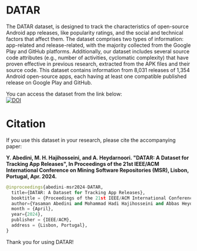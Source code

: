 # DATAR
The DATAR dataset, is designed to track the characteristics of open-source Android app releases, like popularity ratings, and the social and technical factors that affect them. The dataset comprises two types of information: app-related and release-related, with the majority collected from the Google Play and GitHub platforms. Additionally, our dataset includes several source code attributes (e.g., number of activities, cyclomatic complexity) that have proven effective in previous research, extracted from the APK files and their source code. This dataset contains information from 8,031 releases of 1,354 Android open-source apps, each having at least one compatible published release on Google Play and GitHub.

You can access the dataset from the link below:
<br>[![DOI](https://zenodo.org/badge/DOI/10.5281/zenodo.10317389.svg)](https://doi.org/10.5281/zenodo.10320168)


# Citation
If you use this dataset in your research, please cite the accompanying paper:

**Y. Abedini, M. H. Hajihosseini, and A. Heydarnoori. "DATAR: A Dataset for Tracking App Releases", In Proceedings of the 21st IEEE/ACM International Conference on Mining Software Repositories (MSR), Lisbon, Portugal, Apr. 2024.**
	

```python
@inproceedings{abedini-msr2024-DATAR,
  title={DATAR: A Dataset for Tracking App Releases},
  booktitle = {Proceedings of the 21st IEEE/ACM International Conference on Mining Software Repositories (MSR)},
  author={Yasaman Abedini and Mohammad Hadi Hajihosseini and Abbas Heydarnoori},
  month = {April},
  year={2024},
  publisher = {IEEE/ACM},
  address = {Lisbon, Portugal},
}
```

Thank you for using DATAR!
